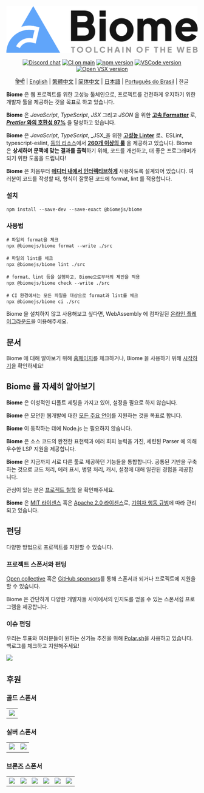 <p align="center">
    <picture>
        <source media="(prefers-color-scheme: dark)" srcset="https://raw.githubusercontent.com/biomejs/resources/main/svg/slogan-dark-transparent.svg">
        <source media="(prefers-color-scheme: light)" srcset="https://raw.githubusercontent.com/biomejs/resources/main/svg/slogan-light-transparent.svg">
        <img alt="Biome - Toolchain of the web" src="https://raw.githubusercontent.com/biomejs/resources/main/svg/slogan-light-transparent.svg" width="700">
    </picture>
</p>

<div align="center">

[![Discord chat][discord-badge]][discord-url]
[![CI on main][ci-badge]][ci-url]
[![npm version][npm-badge]][npm-url]
[![VSCode version][vscode-badge]][vscode-url]
[![Open VSX version][open-vsx-badge]][open-vsx-url]

[discord-badge]: https://badgen.net/discord/online-members/BypW39g6Yc?icon=discord&label=discord&color=green
[discord-url]: https://discord.gg/BypW39g6Yc
[ci-badge]: https://github.com/biomejs/biome/actions/workflows/main.yml/badge.svg
[ci-url]: https://github.com/biomejs/biome/actions/workflows/main.yml
[npm-badge]: https://badgen.net/npm/v/@biomejs/biome?icon=npm&color=green&label=%40biomejs%2Fbiome
[npm-url]: https://www.npmjs.com/package/@biomejs/biome/v/latest
[vscode-badge]: https://badgen.net/vs-marketplace/v/biomejs.biome?label=vscode&icon=visualstudio&color=green
[vscode-url]: https://marketplace.visualstudio.com/items?itemName=biomejs.biome
[open-vsx-badge]: https://badgen.net/open-vsx/version/biomejs/biome?label=open-vsx&color=green
[open-vsx-url]: https://open-vsx.org/extension/biomejs/biome

</div>

<!-- Insert new entries lexicographically by language code.
     For example given below is the same order as these files appear on page:
     https://github.com/biomejs/biome/tree/main/packages/%40biomejs/biome -->
<div align="center">

[हिन्दी](https://github.com/biomejs/biome/blob/main/packages/%40biomejs/biome/README.hi.md) | [English](https://github.com/biomejs/biome/blob/main/packages/%40biomejs/biome/README.md) | [繁體中文](https://github.com/biomejs/biome/blob/main/packages/%40biomejs/biome/README.zh-TW.md) | [简体中文](https://github.com/biomejs/biome/blob/main/packages/%40biomejs/biome/README.zh-CN.md) | [日本語](https://github.com/biomejs/biome/blob/main/packages/%40biomejs/biome/README.ja.md) | [Português do Brasil](https://github.com/biomejs/biome/blob/main/packages/%40biomejs/biome/README.pt-br.md) | 한글

</div>


**Biome** 은 웹 프로젝트를 위한 고성능 툴체인으로, 프로젝트를 건전하게 유지하기 위한 개발자 툴을 제공하는 것을 목표로 하고 있습니다.

**Biome** 은 _JavaScript_, _TypeScript_, _JSX_ 그리고 _JSON_ 을 위한 **[고속 Formatter](./benchmark#formatting)** 로, **[_Prettier_ 와의 호환성 97%](https://console.algora.io/challenges/prettier)** 을 달성하고 있습니다.

**Biome** 은 _JavaScript_, _TypeScript_, _JSX_을 위한 **[고성능 Linter](https://github.com/biomejs/biome/tree/main/benchmark#linting)** 로、ESLint, typescript-eslint, [등의 리소스](https://github.com/biomejs/biome/discussions/3)에서 **[260개 이상의 룰](https://biomejs.dev/linter/rules/)** 을 제공하고 있습니다. Biome 은 **상세하며 문맥에 맞는 결과를 출력**하기 위해, 코드를 개선하고, 더 좋은 프로그래머가 되기 위한 도움을 드립니다!

**Biome** 은 처음부터 [**에디터 내에서 인터렉티브하게**](https://biomejs.dev/ja/guides/integrate-in-editor/) 사용하도록 설계되어 있습니다.
여러분이 코드를 작성할 때, 형식이 잘못된 코드에 format, lint 를 적용합니다.

### 설치

```shell
npm install --save-dev --save-exact @biomejs/biome
```

### 사용법

```shell
# 파일의 format을 체크
npx @biomejs/biome format --write ./src

# 파일의 lint를 체크
npx @biomejs/biome lint ./src

# format、lint 등을 실행하고, Biome으로부터의 제안을 적용
npx @biomejs/biome check --write ./src

# CI 환경에서는 모든 파일을 대상으로 format과 lint를 체크
npx @biomejs/biome ci ./src
```

Biome 을 설치하지 않고 사용해보고 싶다면, WebAssembly 에 컴파일된 [온라인 플레이그라운드](https://biomejs.dev/playground/)을 이용해주세요.

## 문서

Biome 에 대해 알아보기 위해 [홈페이지][biomejs]를 체크하거나, Biome 을 사용하기 위해 [시작하기][getting-started]을 확인하세요!

## Biome 를 자세히 알아보기

**Biome** 은 이성적인 디폴트 세팅을 가지고 있어, 설정을 필요로 하지 않습니다.

**Biome** 은 모던한 웹개발에 대한 [모든 주요 언어][language-support]를 지원하는 것을 목표로 합니다.

**Biome** 이 동작하는 데에 Node.js 는 필요하지 않습니다.

**Biome** 은 소스 코드의 완전한 표현력과 에러 회피 능력을 가진, 세련된 Parser 에 의해 우수한 LSP 지원을 제공합니다.

**Biome** 은 지금까지 서로 다른 툴로 제공하던 기능들을 통합합니다. 공통된 기반을 구축하는 것으로 코드 처리, 에러 표시, 병렬 처리, 캐시, 설정에 대해 일관된 경험을 제공합니다.

관심이 있는 분은 [프로젝트 철학][biome-philosophy] 을 확인해주세요.

**Biome** 은 [MIT 라이센스](https://github.com/biomejs/biome/tree/main/LICENSE-MIT) 혹은 [Apache 2.0 라이센스](https://github.com/biomejs/biome/tree/main/LICENSE-APACHE)로, [기여자 행동 규범](https://github.com/biomejs/biome/tree/main/CODE_OF_CONDUCT.md)에 따라 관리되고 있습니다.

## 펀딩

다양한 방법으로 프로젝트를 지원할 수 있습니다.

### 프로젝트 스폰서와 펀딩

[Open collective](https://opencollective.com/biome) 혹은 [GitHub sponsors](https://github.com/sponsors/biomejs)를 통해 스폰서과 되거나 프로젝트에 지원을 할 수 있습니다.

Biome 은 간단하게 다양한 개발자들 사이에서의 인지도를 얻을 수 있는 스폰서쉽 프로그램을 제공합니다.

### 이슈 펀딩

우리는 투표와 여러분들이 원하는 신기능 추진을 위해 [Polar.sh](https://polar.sh/biomejs)을 사용하고 있습니다. 백로그를 체크하고 지원해주세요!

<a href="https://polar.sh/biomejs"><img src="https://polar.sh/embed/fund-our-backlog.svg?org=biomejs" /></a>

## 후원

### 골드 스폰서

<table>
  <tbody>
    <tr>
      <td align="center" valign="middle">
        <a href="https://shiguredo.jp/" target="_blank"><img src="https://shiguredo.jp/official_shiguredo_logo.svg" height="120"></a>
      </td>
    </tr>
  </tbody>
</table>

### 실버 스폰서

<table>
  <tbody>
    <tr>
      <td align="center" valign="middle">
        <a href="https://l2beat.com/" target="_blank"><img src="https://images.opencollective.com/l2beat/c2b2a27/logo/256.png" height="100"></a>
      </td>
      <td align="center" valign="middle">
        <a href="https://www.phoenixlabs.dev/" target="_blank"><img src="https://images.opencollective.com/phoenix-labs/2824ed4/logo/100.png?height=100" height="100"></a>
      </td>
    </tr>
  </tbody>
</table>

### 브론즈 스폰서

<table>
  <tbody>
    <tr>
      <td align="center" valign="middle">
        <a href="https://www.kanamekey.com" target="_blank"><img src="https://images.opencollective.com/kaname/d15fd98/logo/256.png?height=80" width="80"></a>
      </td>
      <td align="center" valign="middle">
        <a href="https://nanabit.dev/" target="_blank"><img src="https://images.opencollective.com/nanabit/d15fd98/logo/256.png?height=80" width="80"></a>
      </td>
      <td align="center" valign="middle">
        <a href="https://vital.io/" target="_blank"><img src="https://avatars.githubusercontent.com/u/25357309?s=200" width="80"></a>
      </td>
      <td align="center" valign="middle">
        <a href="https://coderabbit.ai/" target="_blank"><img src="https://avatars.githubusercontent.com/u/132028505?s=200&v=4" width="80"></a>
      </td>
      <td align="center" valign="middle">
        <a href="https://forge42.dev/" target="_blank"><img src="https://avatars.githubusercontent.com/u/161314831?s=200&v=4" width="80"></a>
      </td>
      <td align="center" valign="middle">
        <a href="https://transloadit.com/" target="_blank"><img src="https://avatars.githubusercontent.com/u/125754?s=200&v=4" width="80"></a>
      </td>
    </tr>
  </tbody>
</table>

[biomejs]: https://biomejs.dev/ja/
[biome-philosophy]: https://biomejs.dev/ja/internals/philosophy/
[language-support]: https://biomejs.dev/ja/internals/language-support/
[getting-started]: https://biomejs.dev/ja/guides/getting-started/
